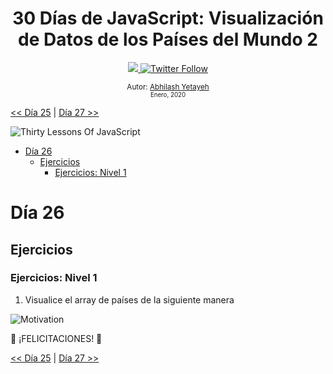 <div align="center">
  <h1> 30 Días de JavaScript: Visualización de Datos de los Países del Mundo 2 </h1>
  <a class="header-badge" target="_blank" href="https://www.linkedin.com/in/Abhilash/">
  <img src="https://img.shields.io/badge/style--5eba00.svg?label=LinkedIn&logo=linkedin&style=social">
  </a>
  <a class="header-badge" target="_blank" href="https://twitter.com/Abhilash">
  <img alt="Twitter Follow" src="https://img.shields.io/twitter/follow/Abhilash?style=social">
  </a>

<sub>Autor:
<a href="https://www.linkedin.com/in/Abhilash/" target="_blank">Abhilash Yetayeh</a><br>
<small> Enero, 2020</small>
</sub>

</div>

[<< Día 25](../dia_25_Visualizacion_De_Datos_De_Los_Paises_Del_Mundo_1/dia_25_visualizacion_de_datos_de_los_paises_del_mundo_1.md) | [Día 27 >>](../dia_27_Mini_Proyecto_Portafolio/27_Lesson_Mini_project_portfolio.md)

![Thirty Lessons Of JavaScript](../images/banners/Lesson_1_26.png)

- [Día 26](#día-26)
  - [Ejercicios](#ejercicios)
    - [Ejercicios: Nivel 1](#ejercicios-nivel-1)

# Día 26

## Ejercicios

### Ejercicios: Nivel 1

1. Visualice el array de países de la siguiente manera

![Motivation](./../images/projects/dom_mini_project_countries_Lesson_6.1.gif)

🎉 ¡FELICITACIONES! 🎉

[<< Día 25](../dia_25_Visualizacion_De_Datos_De_Los_Paises_Del_Mundo_1/dia_25_visualizacion_de_datos_de_los_paises_del_mundo_1.md) | [Día 27 >>](../dia_27_Mini_Proyecto_Portafolio/27_Lesson_Mini_project_portfolio.md)
